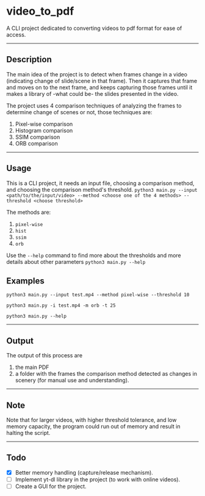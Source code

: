 # video_to_pdf

A CLI project dedicated to converting videos to pdf format for ease of access.
___

## Description

The main idea of the project is to detect when frames change in a video (indicating change of slide/scene in that frame). Then it captures that frame and moves on to the next frame, and keeps capturing those frames until it makes a library of -what could be- the slides presented in the video.

The project uses 4 comparison techniques of analyzing the frames to determine change of scenes or not, those techniques are:

1. Pixel-wise comparison
2. Histogram comparison
3. SSIM comparison
4. ORB comparison

___

## Usage

This is a CLI project, it needs an input file, choosing a comparison method, and choosing the comparison method's threshold.
`python3 main.py --input <path/to/the/input/video> --method <choose one of the 4 methods> --threshold <choose threshold>`

The methods are:

1. `pixel-wise`
2. `hist`
3. `ssim`
4. `orb`

Use the `--help` command to find more about the thresholds and more details about other parameters
`python3 main.py --help`

## Examples

`python3 main.py --input test.mp4 --method pixel-wise --threshold 10`

`python3 main.py -i test.mp4 -m orb -t 25`

`python3 main.py --help`
___

## Output

The output of this process are

1. the main PDF
2. a folder with the frames the comparison method detected as changes in scenery (for manual use and understanding).

___

## Note

Note that for larger videos, with higher threshold tolerance, and low memory capacity, the program could run out of memory and result in halting the script.
___

## Todo

- [x] Better memory handling (capture/release mechanism).
- [ ] Implement yt-dl library in the project (to work with online videos).
- [ ] Create a GUI for the project.
